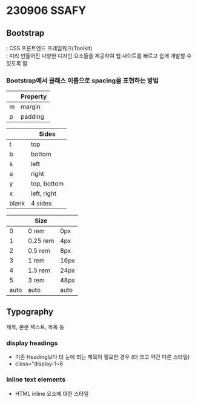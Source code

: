 # 230906 SSAFY
## Bootstrap
: CSS 프론트엔드 프레임워크(Toolkit)<br>
: 미리 만들어진 다양한 디자인 요소들을 제공하여 웹 사이트를 빠르고 쉽게 개발할 수 있도록 함
### Bootstrap에서 클래스 이름으로 spacing을 표현하는 방법
||Property|
|---|---|
|m|margin|
|p|padding|

||Sides|
|---|---|
|t|top|
|b|bottom|
|s|left|
|e|right|
|y|top, bottom|
|x|left, right|
|blank|4 sides|

||Size||
|---|---|---|
|0|0 rem|0px|
|1|0.25 rem|4px|
|2|0.5 rem|8px|
|3|1 rem|16px|
|4|1.5 rem|24px|
|5|3 rem|48px|
|auto|auto|auto|
## Typography
제목, 본문 텍스트, 목록 등
### display headings
* 기존 Heading보다 더 눈에 띄는 제목이 필요한 경우 (더 크고 약간 다른 스타일)
* class="display-1~6
### Inline text elements
* HTML inline 요소에 대한 스타일